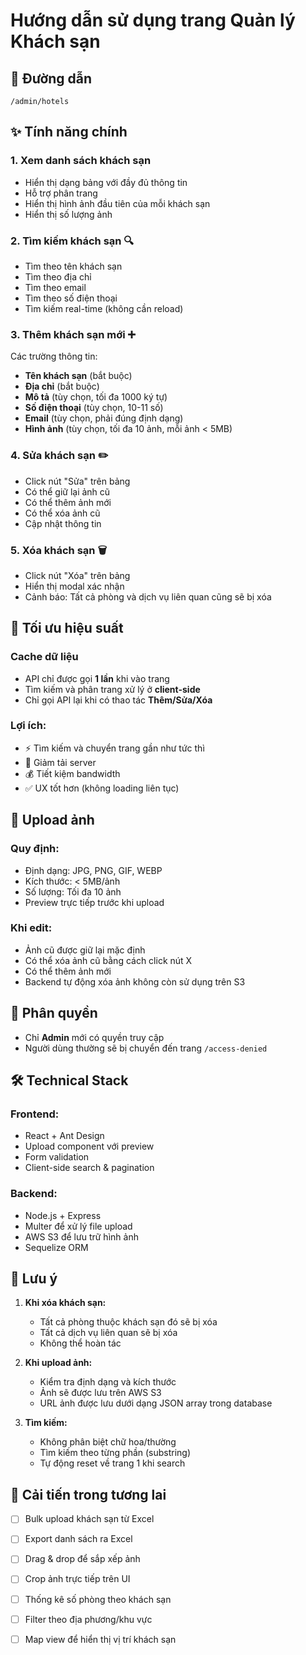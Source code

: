 # Hướng dẫn sử dụng trang Quản lý Khách sạn

## 📍 Đường dẫn
`/admin/hotels`

## ✨ Tính năng chính

### 1. **Xem danh sách khách sạn**
- Hiển thị dạng bảng với đầy đủ thông tin
- Hỗ trợ phân trang
- Hiển thị hình ảnh đầu tiên của mỗi khách sạn
- Hiển thị số lượng ảnh

### 2. **Tìm kiếm khách sạn** 🔍
- Tìm theo tên khách sạn
- Tìm theo địa chỉ
- Tìm theo email
- Tìm theo số điện thoại
- Tìm kiếm real-time (không cần reload)

### 3. **Thêm khách sạn mới** ➕
Các trường thông tin:
- **Tên khách sạn** (bắt buộc)
- **Địa chỉ** (bắt buộc)
- **Mô tả** (tùy chọn, tối đa 1000 ký tự)
- **Số điện thoại** (tùy chọn, 10-11 số)
- **Email** (tùy chọn, phải đúng định dạng)
- **Hình ảnh** (tùy chọn, tối đa 10 ảnh, mỗi ảnh < 5MB)

### 4. **Sửa khách sạn** ✏️
- Click nút "Sửa" trên bảng
- Có thể giữ lại ảnh cũ
- Có thể thêm ảnh mới
- Có thể xóa ảnh cũ
- Cập nhật thông tin

### 5. **Xóa khách sạn** 🗑️
- Click nút "Xóa" trên bảng
- Hiển thị modal xác nhận
- Cảnh báo: Tất cả phòng và dịch vụ liên quan cũng sẽ bị xóa

## 🎯 Tối ưu hiệu suất

### Cache dữ liệu
- API chỉ được gọi **1 lần** khi vào trang
- Tìm kiếm và phân trang xử lý ở **client-side**
- Chỉ gọi API lại khi có thao tác **Thêm/Sửa/Xóa**

### Lợi ích:
- ⚡ Tìm kiếm và chuyển trang gần như tức thì
- 🔽 Giảm tải server
- 💰 Tiết kiệm bandwidth
- ✅ UX tốt hơn (không loading liên tục)

## 📸 Upload ảnh

### Quy định:
- Định dạng: JPG, PNG, GIF, WEBP
- Kích thước: < 5MB/ảnh
- Số lượng: Tối đa 10 ảnh
- Preview trực tiếp trước khi upload

### Khi edit:
- Ảnh cũ được giữ lại mặc định
- Có thể xóa ảnh cũ bằng cách click nút X
- Có thể thêm ảnh mới
- Backend tự động xóa ảnh không còn sử dụng trên S3

## 🔐 Phân quyền
- Chỉ **Admin** mới có quyền truy cập
- Người dùng thường sẽ bị chuyển đến trang `/access-denied`

## 🛠️ Technical Stack

### Frontend:
- React + Ant Design
- Upload component với preview
- Form validation
- Client-side search & pagination

### Backend:
- Node.js + Express
- Multer để xử lý file upload
- AWS S3 để lưu trữ hình ảnh
- Sequelize ORM

## 📝 Lưu ý

1. **Khi xóa khách sạn:**
   - Tất cả phòng thuộc khách sạn đó sẽ bị xóa
   - Tất cả dịch vụ liên quan sẽ bị xóa
   - Không thể hoàn tác

2. **Khi upload ảnh:**
   - Kiểm tra định dạng và kích thước
   - Ảnh sẽ được lưu trên AWS S3
   - URL ảnh được lưu dưới dạng JSON array trong database

3. **Tìm kiếm:**
   - Không phân biệt chữ hoa/thường
   - Tìm kiếm theo từng phần (substring)
   - Tự động reset về trang 1 khi search

## 🚀 Cải tiến trong tương lai

- [ ] Bulk upload khách sạn từ Excel
- [ ] Export danh sách ra Excel
- [ ] Drag & drop để sắp xếp ảnh
- [ ] Crop ảnh trực tiếp trên UI
- [ ] Thống kê số phòng theo khách sạn
- [ ] Filter theo địa phương/khu vực
- [ ] Map view để hiển thị vị trí khách sạn

